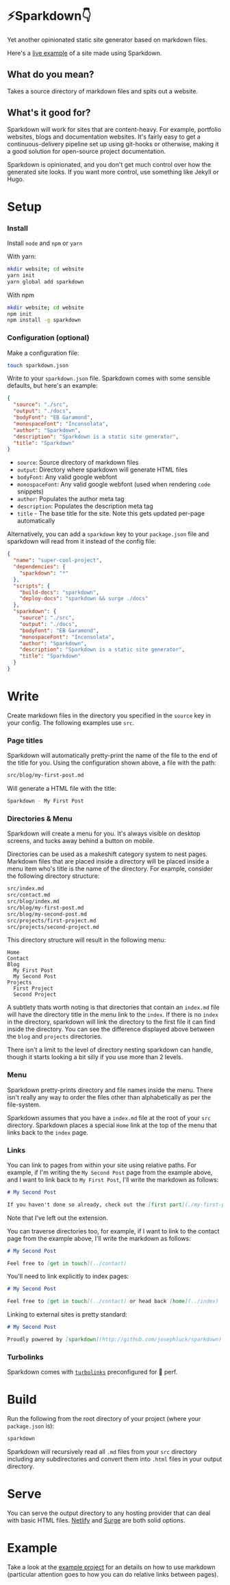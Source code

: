 # :zap:Sparkdown:point_down:

Yet another opinionated static site generator based on markdown files.

Here's a [live example](http://josephluck.co.uk) of a site made using Sparkdown.

## What do you mean?

Takes a source directory of markdown files and spits out a website.

## What's it good for?

Sparkdown will work for sites that are content-heavy. For example, portfolio websites, blogs and documentation websites. It's fairly easy to get a continuous-delivery pipeline set up using git-hooks or otherwise, making it a good solution for open-source project documentation.

Sparkdown is opinionated, and you don't get much control over how the generated site looks. If you want more control, use something like Jekyll or Hugo.

# Setup

### Install

Install `node` and `npm` or `yarn`

With yarn: 

```bash
mkdir website; cd website
yarn init
yarn global add sparkdown
```

With npm

```bash
mkdir website; cd website
npm init
npm install -g sparkdown
```

### Configuration (optional)

Make a configuration file:

```bash
touch sparkdown.json
```

Write to your `sparkdown.json` file. Sparkdown comes with some sensible defaults, but here's an example:

```json
{
  "source": "./src",
  "output": "./docs",
  "bodyFont": "EB Garamond",
  "monospaceFont": "Inconsolata",
  "author": "Sparkdown",
  "description": "Sparkdown is a static site generator",
  "title": "Sparkdown"
}
```

- `source`: Source directory of markdown files
- `output`: Directory where sparkdown will generate HTML files
- `bodyFont`: Any valid google webfont
- `monospaceFont`: Any valid google webfont (used when rendering `code` snippets)
- `author`: Populates the author meta tag
- `description`: Populates the description meta tag
- `title` - The base title for the site. Note this gets updated per-page automatically

Alternatively, you can add a `sparkdown` key to your `package.json` file and sparkdown will read from it instead of the config file:

```json
{
  "name": "super-cool-project",
  "dependencies": {
    "sparkdown": "*"
  },
  "scripts": {
    "build-docs": "sparkdown",
    "deploy-docs": "sparkdown && surge ./docs"
  },
  "sparkdown": {
    "source": "./src",
    "output": "./docs",
    "bodyFont": "EB Garamond",
    "monospaceFont": "Inconsolata",
    "author": "Sparkdown",
    "description": "Sparkdown is a static site generator",
    "title": "Sparkdown"
  }
}
```

# Write

Create markdown files in the directory you specified in the `source` key in your config. The following examples use `src`.

### Page titles

Sparkdown will automatically pretty-print the name of the file to the end of the title for you. Using the configuration shown above, a file with the path:

```bash
src/blog/my-first-post.md
``` 

Will generate a HTML file with the title:

```bash
Sparkdown - My First Post
```

### Directories & Menu

Sparkdown will create a menu for you. It's always visible on desktop screens, and tucks away behind a button on mobile.

Directories can be used as a makeshift category system to nest pages. Markdown files that are placed inside a directory will be placed inside a menu item who's title is the name of the directory. For example, consider the following directory structure:

```bash
src/index.md
src/contact.md
src/blog/index.md
src/blog/my-first-post.md
src/blog/my-second-post.md
src/projects/first-project.md
src/projects/second-project.md
```

This directory structure will result in the following menu:

```
Home
Contact
Blog
  My First Post
  My Second Post
Projects
  First Project
  Second Project
```

A subtlety thats worth noting is that directories that contain an `index.md` file will have the directory title in the menu link to the `index`. If there is no `index` in the directory, sparkdown will link the directory to the first file it can find inside the directory. You can see the difference displayed above between the `blog` and `projects` directories.

There isn't a limit to the level of directory nesting sparkdown can handle, though it starts looking a bit silly if you use more than 2 levels.

### Menu

Sparkdown pretty-prints directory and file names inside the menu. There isn't really any way to order the files other than alphabetically as per the file-system.

Sparkdown assumes that you have a `index.md` file at the root of your `src` directory. Sparkdown places a special `Home` link at the top of the menu that links back to the `index` page.

### Links

You can link to pages from within your site using relative paths. For example, if I'm writing the `My Second Post` page from the example above, and I want to link back to `My First Post`, I'll write the markdown as follows:

```markdown
# My Second Post

If you haven't done so already, check out the [first part](./my-first-post)
``` 

Note that I've left out the extension.

You can traverse directories too, for example, if I want to link to the contact page from the example above, I'll write the markdown as follows:

```markdown
# My Second Post

Feel free to [get in touch](../contact)
```

You'll need to link explicitly to index pages:

```markdown
# My Second Post

Feel free to [get in touch](../contact) or head back [home](../index)
```

Linking to external sites is pretty standard:


```markdown
# My Second Post

Proudly powered by [sparkdown](http://github.com/josephluck/sparkdown)
```

### Turbolinks

Sparkdown comes with [`turbolinks`](https://github.com/turbolinks/) preconfigured for :100: perf. 

# Build

Run the following from the root directory of your project (where your `package.json` is):

```bash
sparkdown
```

Sparkdown will recursively read all `.md` files from your `src` directory including any subdirectories and convert them into `.html` files in your output directory.

# Serve

You can serve the output directory to any hosting provider that can deal with basic HTML files. [Netlify](https://www.netlify.com/) and [Surge](https://surge.sh) are both solid options.

# Example

Take a look at the [example project](./example) for an details on how to use markdown (particular attention goes to how you can do relative links between pages).
